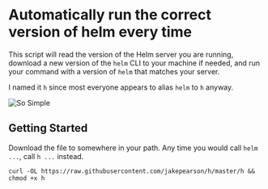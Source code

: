 # Automatically run the correct version of helm every time

This script will read the version of the Helm server you are running, download a new version of the `helm` CLI to your machine if needed, and run your command with a version of `helm` that matches your server.

I named it `h` since most everyone appears to alias `helm` to `h` anyway.

![So Simple](https://media.giphy.com/media/l4pTosVr0iHCJ11hm/giphy.gif)

## Getting Started

Download the file to somewhere in your path. Any time you would call `helm ...`, call `h ...` instead.

`curl -OL https://raw.githubusercontent.com/jakepearson/h/master/h && chmod +x h`
